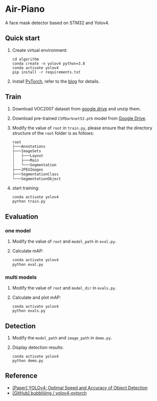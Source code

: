 # Air-Piano
A face mask detector based on STM32 and Yolov4.


## Quick start
1. Create virtual environment:

    ```shell
    cd algorithm
    conda create -n yolov4 python=3.8
    conda activate yolov4
    pip install -r requirements.txt
    ```

2. Install [PyTorch](https://pytorch.org/), refer to the [blog](https://blog.csdn.net/qq_23013309/article/details/103965619) for details.


## Train
1. Download VOC2007 dataset from [google drive](https://drive.google.com/file/d/1QspxOJMDf_rAWVV7AU_Nc0rjo1_EPEDW/view) and unzip them.

2. Download pre-trained `CSPDarknet53.pth` model from [Google Drive](https://drive.google.com/file/d/12oV8QL937S1JWFQhzLNPoqyYc_bi0lWT/view?usp=sharing).


3. Modify the value of `root` in `train.py`, please ensure that the directory structure of the `root` folder is as follows:

    ```txt
    root
    ├───Annotations
    ├───ImageSets
    │   ├───Layout
    │   ├───Main
    │   └───Segmentation
    ├───JPEGImages
    ├───SegmentationClass
    └───SegmentationObject
    ```

4. start training:

    ```shell
    conda activate yolov4
    python train.py
    ```

## Evaluation
### one model
1. Modify the value of `root` and `model_path` in `eval.py`.
2. Calculate mAP:

    ```sh
    conda activate yolov4
    python eval.py
    ```

### multi models
1. Modify the value of `root` and `model_dir` in `evals.py`.
2. Calculate and plot mAP:

    ```shell
    conda activate yolov4
    python evals.py
    ```


## Detection
1. Modify the `model_path` and `image_path` in `demo.py`.

2. Display detection results:

    ```shell
    conda activate yolov4
    python demo.py
    ```


## Reference
* [[Paper] YOLOv4: Optimal Speed and Accuracy of Object Detection](https://arxiv.org/abs/2004.10934)
* [[GitHub] bubbliiiing / yolov4-pytorch](https://github.com/bubbliiiing/yolov4-pytorch)
